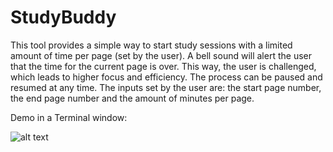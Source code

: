 # StudyBuddy

This tool provides a simple way to start study sessions with a limited amount of time per page (set by the user). A bell sound will alert the user that the time for the current page is over. This way, the user is challenged, which leads to higher focus and efficiency. The process can be paused and resumed at any time. The inputs set by the user are: the start page number, the end page number and the amount of minutes per page. 

Demo in a Terminal window:

![alt text](https://github.com/PaulvanT/RandomStuff/blob/master/StudyBuddy/terminal_demo.png "Terminal demo")
